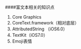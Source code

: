 ####富文本相关的知识点
1. Core Graphics
2. CoreText.framework（相对底层）
3. AttributedString （iOS6.0）
4. TextKit（iOS7.0）
5. Emoji表情
